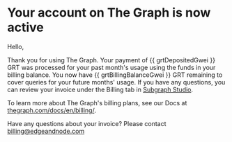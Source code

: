 # Your account on The Graph is now active

Hello,

Thank you for using The Graph. Your payment of {{ grtDepositedGwei }} GRT was processed for your past month's usage using the funds in your billing balance. You now have {{ grtBillingBalanceGwei }} GRT remaining to cover queries for your future months' usage. If you have any questions, you can review your invoice under the Billing tab in [Subgraph Studio](https://thegraph.com/studio/billing/).

To learn more about The Graph's billing plans, see our Docs at [thegraph.com/docs/en/billing/](https://thegraph.com/docs/en/billing/).

Have any questions about your invoice? Please contact <a href="mailto:billing@edgeandnode.com">billing@edgeandnode.com</a>

<subscriptions-footer />
